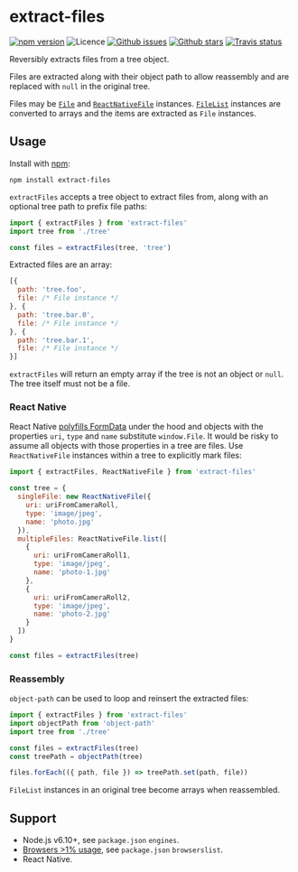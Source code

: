 # extract-files

[![npm version](https://img.shields.io/npm/v/extract-files.svg)](https://npm.im/extract-files) ![Licence](https://img.shields.io/npm/l/extract-files.svg) [![Github issues](https://img.shields.io/github/issues/jaydenseric/extract-files.svg)](https://github.com/jaydenseric/extract-files/issues) [![Github stars](https://img.shields.io/github/stars/jaydenseric/extract-files.svg)](https://github.com/jaydenseric/extract-files/stargazers) [![Travis status](https://img.shields.io/travis/jaydenseric/extract-files.svg)](https://travis-ci.org/jaydenseric/extract-files)

Reversibly extracts files from a tree object.

Files are extracted along with their object path to allow reassembly and are replaced with `null` in the original tree.

Files may be [`File`](https://developer.mozilla.org/en/docs/Web/API/File) and [`ReactNativeFile`](https://github.com/jaydenseric/extract-files#react-native) instances. [`FileList`](https://developer.mozilla.org/en/docs/Web/API/FileList) instances are converted to arrays and the items are extracted as `File` instances.

## Usage

Install with [npm](https://npmjs.com):

```shell
npm install extract-files
```

`extractFiles` accepts a tree object to extract files from, along with an optional tree path to prefix file paths:

```js
import { extractFiles } from 'extract-files'
import tree from './tree'

const files = extractFiles(tree, 'tree')
```

Extracted files are an array:

```js
[{
  path: 'tree.foo',
  file: /* File instance */
}, {
  path: 'tree.bar.0',
  file: /* File instance */
}, {
  path: 'tree.bar.1',
  file: /* File instance */
}]
```

`extractFiles` will return an empty array if the tree is not an object or `null`. The tree itself must not be a file.

### React Native

React Native [polyfills FormData](https://github.com/facebook/react-native/blob/v0.45.1/Libraries/Network/FormData.js) under the hood and objects with the properties `uri`, `type` and `name` substitute `window.File`. It would be risky to assume all objects with those properties in a tree are files. Use `ReactNativeFile` instances within a tree to explicitly mark files:

```js
import { extractFiles, ReactNativeFile } from 'extract-files'

const tree = {
  singleFile: new ReactNativeFile({
    uri: uriFromCameraRoll,
    type: 'image/jpeg',
    name: 'photo.jpg'
  }),
  multipleFiles: ReactNativeFile.list([
    {
      uri: uriFromCameraRoll1,
      type: 'image/jpeg',
      name: 'photo-1.jpg'
    },
    {
      uri: uriFromCameraRoll2,
      type: 'image/jpeg',
      name: 'photo-2.jpg'
    }
  ])
}

const files = extractFiles(tree)
```

### Reassembly

`object-path` can be used to loop and reinsert the extracted files:

```js
import { extractFiles } from 'extract-files'
import objectPath from 'object-path'
import tree from './tree'

const files = extractFiles(tree)
const treePath = objectPath(tree)

files.forEach(({ path, file }) => treePath.set(path, file))
```

`FileList` instances in an original tree become arrays when reassembled.

## Support

* Node.js v6.10+, see `package.json` `engines`.
* [Browsers >1% usage](http://browserl.ist/?q=%3E1%25), see `package.json` `browserslist`.
* React Native.
